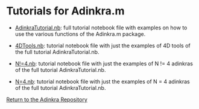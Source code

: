 # Tutorials for Adinkra.m

* [AdinkraTutorial.nb](https://raw.githubusercontent.com/HEPTHools/Adinkra/master/AdinkraTutorial.nb): full tutorial notebook file with examples on how to use the various functions of the Adinkra.m package.

* [4DTools.nb](https://raw.githubusercontent.com/HEPTHools/Adinkra/master/Examples/4DTools.nb): tutorial notebook file with just the examples of 4D tools of the full tutorial AdinkraTutorial.nb.

* [N!=4.nb](https://raw.githubusercontent.com/HEPTHools/Adinkra/master/Examples/N!=4.nb): tutorial notebook file with just the examples of N != 4 adinkras of the full tutorial AdinkraTutorial.nb.

* [N=4.nb](https://raw.githubusercontent.com/HEPTHools/Adinkra/master/Examples/N=4.nb): tutorial notebook file with just the examples of N = 4 adinkras of the full tutorial AdinkraTutorial.nb.

[Return to the Adinkra Repository](https://hepthools.github.io/Adinkra/)
